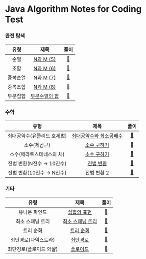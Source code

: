 # Java Algorithm Notes for Coding Test

### 완전 탐색
유형 | 제목 | 풀이
:-: | :-: | :-:
순열 | [N과 M (5)](https://boj.kr/15654) | [🔗](./순열.java)
조합 | [N과 M (6)](https://boj.kr/15655) | [🔗](./조합.java)
중복순열 | [N과 M (7)](https://boj.kr/15656) | [🔗](./중복순열.java)
중복조합 | [N과 M (8)](https://boj.kr/15657) | [🔗](./중복조합.java)
부분집합 | [부분수열의 합](https://boj.kr/1182) | [🔗](./부분집합.java)

### 수학
유형 | 제목 | 풀이
:-: | :-: | :-:
최대공약수(유클리드 호제법) | [최대공약수와 최소공배수](https://boj.kr/2609) | [🔗](./최대공약수_최소공배수.java)
소수(제곱근) | [소수 구하기](https://boj.kr/1929) | [🔗](./소수_제곱근.java)
소수(에라토스테네스의 체) | [소수 구하기](https://boj.kr/1929) | [🔗](./소수_에라토스테네스.java)
진법 변환(N진수 → 10진수) | [진법 변환](https://boj.kr/2745) | [🔗](./N진수_10진수.java)
진법 변환(10진수 → N진수) | [진법 변환 2](https://boj.kr/11005) | [🔗](./10진수_N진수.java)

### 기타
유형 | 제목 | 풀이
:-: | :-: | :-:
유니온 파인드 | [집합의 표현](https://boj.kr/1717) | [🔗](./유니온_파인드.java)
최소 스패닝 트리 | [최소 스패닝 트리](https://boj.kr/1197) | [🔗](./최소_스패닝_트리.java)
트리 순회 | [트리 순회](https://boj.kr/1991) | [🔗](./트리_순회.java)
최단경로(다익스트라) | [최단경로](https://boj.kr/1753) | [🔗](./다익스트라.java)
최단경로(플로이드 와샬) | [플로이드](https://boj.kr/11404) | [🔗](./플로이드_와샬.java)
